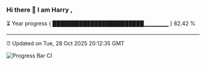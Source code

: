 ### Hi there 👋 I am Harry , 

⏳ Year progress { ████████████████████████▁▁▁▁▁▁ } 82.42 %

---

⏰ Updated on Tue, 28 Oct 2025 20:12:35 GMT

![Progress Bar CI](https://github.com/duykhang68/duykhang68/workflows/Progress%20Bar%20CI/badge.svg)
